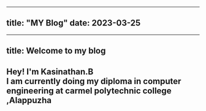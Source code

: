 
---
title: "MY Blog"
date: 2023-03-25
---

---
title: Welcome to my blog
---

Hey! I'm Kasinathan.B <br>
I am currently doing my diploma in computer engineering at carmel polytechnic college ,Alappuzha
---
